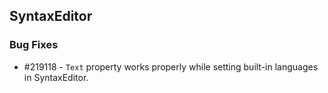 ## SyntaxEditor

### Bug Fixes

* \#219118 - `Text` property works properly while setting built-in languages in SyntaxEditor.